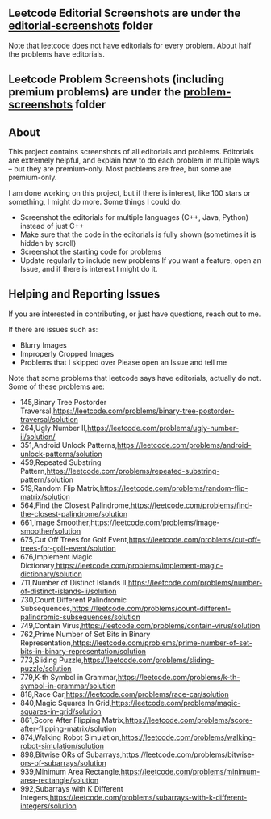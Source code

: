 ## Leetcode Editorial Screenshots are under the [editorial-screenshots](https://github.com/akhilkammila/leetcode-screenshotter/tree/main/editorial-screenshots) folder
Note that leetcode does not have editorials for every problem. About half the problems have editorials.

## Leetcode Problem Screenshots (including premium problems) are under the [problem-screenshots](https://github.com/akhilkammila/leetcode-screenshotter/tree/main/problem-screenshots) folder

## About
This project contains screenshots of all editorials and problems. Editorials are extremely helpful, and explain how to do each problem in multiple ways – but they are premium-only. Most problems are free, but some are premium-only.

I am done working on this project, but if there is interest, like 100 stars or something, I might do more.
Some things I could do:
* Screenshot the editorials for multiple languages (C++, Java, Python) instead of just C++
* Make sure that the code in the editorials is fully shown (sometimes it is hidden by scroll)
* Screenshot the starting code for problems
* Update regularly to include new problems
If you want a feature, open an Issue, and if there is interest I might do it.

## Helping and Reporting Issues
If you are interested in contributing, or just have questions, reach out to me.

If there are issues such as:
* Blurry Images
* Improperly Cropped Images
* Problems that I skipped over
Please open an Issue and tell me

Note that some problems that leetcode says have editorials, actually do not.
Some of these problems are:
* 145,Binary Tree Postorder Traversal,https://leetcode.com/problems/binary-tree-postorder-traversal/solution
* 264,Ugly Number II,https://leetcode.com/problems/ugly-number-ii/solution/
* 351,Android Unlock Patterns,https://leetcode.com/problems/android-unlock-patterns/solution
* 459,Repeated Substring Pattern,https://leetcode.com/problems/repeated-substring-pattern/solution
* 519,Random Flip Matrix,https://leetcode.com/problems/random-flip-matrix/solution
* 564,Find the Closest Palindrome,https://leetcode.com/problems/find-the-closest-palindrome/solution
* 661,Image Smoother,https://leetcode.com/problems/image-smoother/solution
* 675,Cut Off Trees for Golf Event,https://leetcode.com/problems/cut-off-trees-for-golf-event/solution
* 676,Implement Magic Dictionary,https://leetcode.com/problems/implement-magic-dictionary/solution
* 711,Number of Distinct Islands II,https://leetcode.com/problems/number-of-distinct-islands-ii/solution
* 730,Count Different Palindromic Subsequences,https://leetcode.com/problems/count-different-palindromic-subsequences/solution
* 749,Contain Virus,https://leetcode.com/problems/contain-virus/solution
* 762,Prime Number of Set Bits in Binary Representation,https://leetcode.com/problems/prime-number-of-set-bits-in-binary-representation/solution
* 773,Sliding Puzzle,https://leetcode.com/problems/sliding-puzzle/solution
* 779,K-th Symbol in Grammar,https://leetcode.com/problems/k-th-symbol-in-grammar/solution
* 818,Race Car,https://leetcode.com/problems/race-car/solution
* 840,Magic Squares In Grid,https://leetcode.com/problems/magic-squares-in-grid/solution
* 861,Score After Flipping Matrix,https://leetcode.com/problems/score-after-flipping-matrix/solution
* 874,Walking Robot Simulation,https://leetcode.com/problems/walking-robot-simulation/solution
* 898,Bitwise ORs of Subarrays,https://leetcode.com/problems/bitwise-ors-of-subarrays/solution
* 939,Minimum Area Rectangle,https://leetcode.com/problems/minimum-area-rectangle/solution
* 992,Subarrays with K Different Integers,https://leetcode.com/problems/subarrays-with-k-different-integers/solution